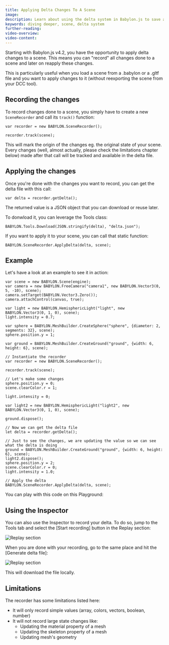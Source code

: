 ```yaml
---
title: Applying Delta Changes To A Scene
image: 
description: Learn about using the delta system in Babylon.js to save and reload changes made to your scenes.
keywords: diving deeper, scene, delta system
further-reading:
video-overview:
video-content:
---
```


Starting with Babylon.js v4.2, you have the opportunity to apply delta changes to a scene.
This means you can "record" all changes done to a scene and later on reapply these changes.

This is particularly useful when you load a scene from a .babylon or a .gltf file and you want to apply changes to it (without reexporting the scene from your DCC tool).

## Recording the changes

To record changes done to a scene, you simply have to create a new `SceneRecorder` and call its `track()` function:

```
var recorder = new BABYLON.SceneRecorder();

recorder.track(scene);
```

This will mark the origin of the changes eg. the original state of your scene. Every changes (well, almost actually, please check the limitations chapter below) made after that call will be tracked and available in the delta file.

## Applying the changes

Once you're done with the changes you want to record, you can get the delta file with this call:

```
var delta = recorder.getDelta();
```

The returned value is a JSON object that you can download or reuse later.

To donwload it, you can leverage the Tools class:

```
BABYLON.Tools.Download(JSON.stringify(delta), "delta.json");
```

If you want to apply it to your scene, you can call that static function:

```
BABYLON.SceneRecorder.ApplyDelta(delta, scene);
```

## Example

Let's have a look at an example to see it in action:
```
var scene = new BABYLON.Scene(engine);
var camera = new BABYLON.FreeCamera("camera1", new BABYLON.Vector3(0, 5, -10), scene);
camera.setTarget(BABYLON.Vector3.Zero());
camera.attachControl(canvas, true);

var light = new BABYLON.HemisphericLight("light", new BABYLON.Vector3(0, 1, 0), scene);
light.intensity = 0.7;

var sphere = BABYLON.MeshBuilder.CreateSphere("sphere", {diameter: 2, segments: 32}, scene);
sphere.position.y = 1;

var ground = BABYLON.MeshBuilder.CreateGround("ground", {width: 6, height: 6}, scene);

// Instantiate the recorder
var recorder = new BABYLON.SceneRecorder();

recorder.track(scene);

// Let's make some changes
sphere.position.y = 0;
scene.clearColor.r = 1;

light.intensity = 0;

var light2 = new BABYLON.HemisphericLight("light2", new BABYLON.Vector3(0, 1, 0), scene);

ground.dispose();

// Now we can get the delta file
let delta = recorder.getDelta();

// Just to see the changes, we are updating the value so we can see what the delta is doing
ground = BABYLON.MeshBuilder.CreateGround("ground", {width: 6, height: 6}, scene);
light2.dispose();
sphere.position.y = 2;
scene.clearColor.r = 0;
light.intensity = 1.0;

// Apply the delta
BABYLON.SceneRecorder.ApplyDelta(delta, scene);
```

You can play with this code on this Playground: <Playground id="#MPD4TQ#1" title="Delta System Example" description="Simple example showing how to save deltas and apply them to your scene." image=""/>

## Using the Inspector

You can also use the Inspector to record your delta. To do so, jump to the Tools tab and select the [Start recording] button in the Replay section:

![Replay section](/img/how_to/scene/inspector-record.jpg)

When you are done with your recording, go to the same place and hit the [Generate delta file]:

![Replay section](/img/how_to/scene/inspector-generate.jpg)

This will download the file locally.

## Limitations

The recorder has some limitations listed here:
- It will only record simple values (array, colors, vectors, boolean, number)
- It will not record large state changes like:
  - Updating the material property of a mesh
  - Updating the skeleton property of a mesh
  - Updating mesh's geometry